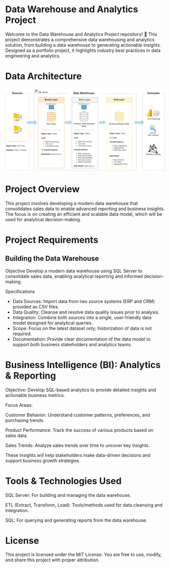 # Data Warehouse and Analytics Project
Welcome to the Data Warehouse and Analytics Project repository! 🚀
This project demonstrates a comprehensive data warehousing and analytics solution, from building a data warehouse to generating actionable insights. Designed as a portfolio project, it highlights industry best practices in data engineering and analytics.

# Data Architecture

![data_architecture](/data_architecture.png)



# Project Overview 
This project involves developing a modern data warehouse that consolidates sales data to enable advanced reporting and business insights. The focus is on creating an efficient and scalable data model, which will be used for analytical decision-making.


# Project Requirements

## Building the Data Warehouse 
Objective
Develop a modern data warehouse using SQL Server to consolidate sales data, enabling analytical reporting and informed decision-making.

Specifications
* Data Sources: Import data from two source systems (ERP and CRM) provided as CSV files.
* Data Quality: Cleanse and resolve data quality issues prior to analysis.
* Integration: Combine both sources into a single, user-friendly data model designed for analytical queries.
* Scope: Focus on the latest dataset only; historization of data is not required.
* Documentation: Provide clear documentation of the data model to support both business stakeholders and analytics teams.

#  Business Intelligence (BI): Analytics & Reporting
Objective:
Develop SQL-based analytics to provide detailed insights and actionable business metrics.

Focus Areas:

Customer Behavior: Understand customer patterns, preferences, and purchasing trends.

Product Performance: Track the success of various products based on sales data.

Sales Trends: Analyze sales trends over time to uncover key insights.

These insights will help stakeholders make data-driven decisions and support business growth strategies.

# Tools & Technologies Used
SQL Server: For building and managing the data warehouse.

ETL (Extract, Transform, Load): Tools/methods used for data cleansing and integration.

SQL: For querying and generating reports from the data warehouse.


# License 
This project is licensed under the MIT License. You are free to use, modify, and share this project with proper attribution.
